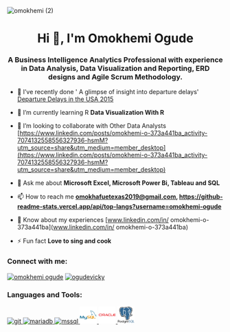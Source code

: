 ![omokhemi (2)](https://github.com/Omokhemi/Omokhemi-Ogude/assets/138056732/5bdff500-143b-40df-88bb-e2adf9db8719)
<h1 align="center">Hi 👋, I'm Omokhemi Ogude</h1>
<h3 align="center">A Business Intelligence Analytics Professional with experience in Data Analysis, Data Visualization and Reporting, ERD designs and Agile Scrum Methodology.</h3>

- 🔭 I’ve recently done ' A glimpse of insight into departure delays' [Departure Delays in the USA 2015](https://public.tableau.com/views/AglimpseofInsightintoDepartureDelays/Story1?:language=en-US&:display_count=n&:origin=viz_share_link)

- 🌱 I’m currently learning R **Data Visualization With R**

- 👯 I’m looking to collaborate with Other Data Analysts [https://www.linkedin.com/posts/omokhemi-o-373a441ba_activity-7074132558556327936-hsmM?utm_source=share&utm_medium=member_desktop](https://www.linkedin.com/posts/omokhemi-o-373a441ba_activity-7074132558556327936-hsmM?utm_source=share&utm_medium=member_desktop)

- 💬 Ask me about **Microsoft Excel, Microsoft Power Bi, Tableau and SQL**

- 📫 How to reach me **omokhafuetexas2019@gmail.com, https://github-readme-stats.vercel.app/api/top-langs?username=omokhemi-ogude**

- 📄 Know about my experiences [www.linkedin.com/in/ omokhemi-o-373a441ba](www.linkedin.com/in/ omokhemi-o-373a441ba)

- ⚡ Fun fact **Love to sing and cook**

<h3 align="left">Connect with me:</h3>
<p align="left">
<a href="https://linkedin.com/in/omokhemi ogude" target="blank"><img align="center" src="https://raw.githubusercontent.com/rahuldkjain/github-profile-readme-generator/master/src/images/icons/Social/linked-in-alt.svg" alt="omokhemi ogude" height="30" width="40" /></a>
<a href="https://fb.com/ogudevicky" target="blank"><img align="center" src="https://raw.githubusercontent.com/rahuldkjain/github-profile-readme-generator/master/src/images/icons/Social/facebook.svg" alt="ogudevicky" height="30" width="40" /></a>
</p>

<h3 align="left">Languages and Tools:</h3>
<p align="left"> <a href="https://git-scm.com/" target="_blank" rel="noreferrer"> <img src="https://www.vectorlogo.zone/logos/git-scm/git-scm-icon.svg" alt="git" width="40" height="40"/> </a> <a href="https://mariadb.org/" target="_blank" rel="noreferrer"> <img src="https://www.vectorlogo.zone/logos/mariadb/mariadb-icon.svg" alt="mariadb" width="40" height="40"/> </a> <a href="https://www.microsoft.com/en-us/sql-server" target="_blank" rel="noreferrer"> <img src="https://www.svgrepo.com/show/303229/microsoft-sql-server-logo.svg" alt="mssql" width="40" height="40"/> </a> <a href="https://www.mysql.com/" target="_blank" rel="noreferrer"> <img src="https://raw.githubusercontent.com/devicons/devicon/master/icons/mysql/mysql-original-wordmark.svg" alt="mysql" width="40" height="40"/> </a> <a href="https://www.oracle.com/" target="_blank" rel="noreferrer"> <img src="https://raw.githubusercontent.com/devicons/devicon/master/icons/oracle/oracle-original.svg" alt="oracle" width="40" height="40"/> </a> <a href="https://www.postgresql.org" target="_blank" rel="noreferrer"> <img src="https://raw.githubusercontent.com/devicons/devicon/master/icons/postgresql/postgresql-original-wordmark.svg" alt="postgresql" width="40" height="40"/> </a> </p>




